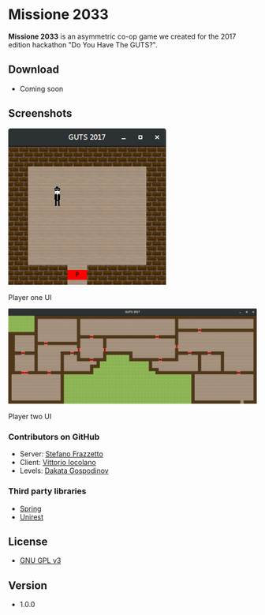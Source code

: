Missione 2033
======
**Missione 2033** is an asymmetric co-op game we created for the 2017 edition hackathon "Do You Have The GUTS?".

## Download
* Coming soon

## Screenshots
![Player 1](https://github.com/StefanoFrazzetto/GUTS2017/blob/master/screnshots/player1.png "Player 1 UI")

Player one UI

![Player 2](https://github.com/StefanoFrazzetto/GUTS2017/blob/master/screnshots/player2.png "Player 2 UI")

Player two UI

### Contributors on GitHub
* Server:   [Stefano Frazzetto](https://github.com/StefanoFrazzetto)
* Client:   [Vittorio Iocolano](https://github.com/SirPryderi)
* Levels:   [Dakata Gospodinov](https://github.com/xxLestadxx)

### Third party libraries
* [Spring](http://spring.io/)
* [Unirest](https://github.com/Kong/unirest-java)

## License 
* [GNU GPL v3](./LICENSE)

## Version 
* 1.0.0 
